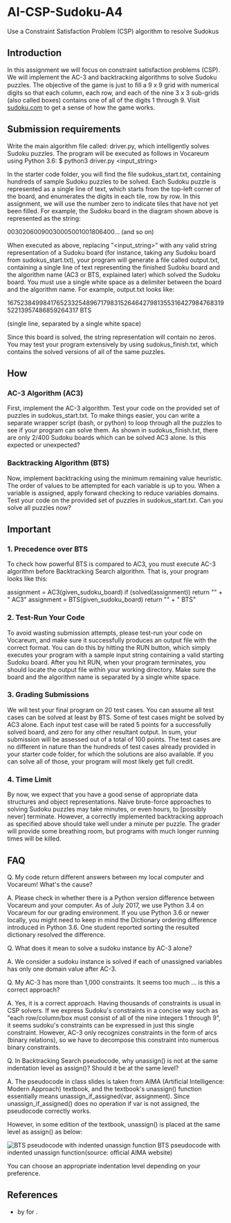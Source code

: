 ﻿# AI-CSP-Sudoku-A4
Use a Constraint Satisfaction Problem (CSP) algorithm to resolve Sudokus

## Introduction
In this assignment we will focus on constraint satisfaction problems (CSP). We will implement the AC-3 and backtracking algorithms to solve Sudoku puzzles. The objective of the game is just to ﬁll a 9 x 9 grid with numerical digits so that each column, each row, and each of the nine 3 x 3 sub-grids (also called boxes) contains one of all of the digits 1 through 9. Visit [sudoku.com](https://www.sudoku.com) to get a sense of how the game works.

## Submission requirements
Write the main algorithm file called: driver.py, which intelligently solves Sudoku puzzles. 
The program will be executed as follows in Vocareum using Python 3.6:
$ python3 driver.py <input_string>

In the starter code folder, you will find the file sudokus_start.txt, containing hundreds of sample Sudoku puzzles to be solved. Each Sudoku puzzle is represented as a single line of text, which starts from the top-left corner of the board, and enumerates the digits in each tile, row by row. In this assignment, we will use the number zero to indicate tiles that have not yet been filled. For example, the Sudoku board in the diagram shown above is represented as the string:

00302060090030005001001806400... (and so on)

When executed as above, replacing "<input_string>" with any valid string representation of a Sudoku board (for instance, taking any Sudoku board from sudokus_start.txt), your program will generate a file called output.txt, containing a single line of text representing the finished Sudoku board and the algorithm name (AC3 or BTS, explained later) which solved the Sudoku board. You must use a single white space as a delimiter between the board and the algorithm name. For example, output.txt looks like:

167523849984176523325489671798315264642798135531642798476831952213957486859264317 BTS

(single line, separated by a single white space)

Since this board is solved, the string representation will contain no zeros. You may test your program extensively by using sudokus_finish.txt, which contains the solved versions of all of the same puzzles.

## How

### AC-3 Algorithm (AC3)
First, implement the AC-3 algorithm. Test your code on the provided set of puzzles in sudokus_start.txt. To make things easier, you can write a separate wrapper script (bash, or python) to loop through all the puzzles to see if your program can solve them. As shown in sudokus_finish.txt, there are only 2/400 Sudoku boards which can be solved AC3 alone. Is this expected or unexpected?

### Backtracking Algorithm (BTS)
Now, implement backtracking using the minimum remaining value heuristic. The order of values to be attempted for each variable is up to you. When a variable is assigned, apply forward checking to reduce variables domains. Test your code on the provided set of puzzles in sudokus_start.txt. Can you solve all puzzles now?

## Important
### 1. Precedence over BTS

To check how powerful BTS is compared to AC3, you must execute AC-3 algorithm before Backtracking Search algorithm. That is, your program looks like this:

assignment = AC3(given_sudoku_board)
if (solved(assignment))
          return "<filled sudoku board>" + " AC3"
assignment = BTS(given_sudoku_board)
          return "<filled sudoku board>" + " BTS" 

### 2. Test-Run Your Code

To avoid wasting submission attempts, please test-run your code on Vocareum, and make sure it successfully produces an output file with the correct format. You can do this by hitting the RUN button, which simply executes your program with a sample input string containing a valid starting Sudoku board. After you hit RUN, when your program terminates, you should locate the output file within your working directory. Make sure the board and the algorithm name is separated by a single white space.

### 3. Grading Submissions

We will test your final program on 20 test cases. You can assume all test cases can be solved at least by BTS. Some of test cases might be solved by AC3 alone. Each input test case will be rated 5 points for a successfully solved board, and zero for any other resultant output. In sum, your submission will be assessed out of a total of 100 points. The test cases are no different in nature than the hundreds of test cases already provided in your starter code folder, for which the solutions are also available. If you can solve all of those, your program will most likely get full credit.

### 4. Time Limit

By now, we expect that you have a good sense of appropriate data structures and object representations. Naive brute-force approaches to solving Sudoku puzzles may take minutes, or even hours, to [possibly never] terminate. However, a correctly implemented backtracking approach as specified above should take well under a minute per puzzle. The grader will provide some breathing room, but programs with much longer running times will be killed.

## FAQ

Q. My code return different answers between my local computer and Vocareum! What's the cause?

A. Please check in whether there is a Python version difference between Vocareum and your computer. As of July 2017, we use Python 3.4 on Vocareum for our grading environment. If you use Python 3.6 or newer locally, you might need to keep in mind the Dictionary ordering difference introduced in Python 3.6. One student reported sorting the resulted dictionary resolved the difference.

Q. What does it mean to solve a sudoku instance by AC-3 alone?

A. We consider a sudoku instance is solved if each of unassigned variables has only one domain value after AC-3.

Q. My AC-3 has more than 1,000 constraints. It seems too much ... is this a correct approach?

A. Yes, it is a correct approach. Having thousands of constraints is usual in CSP solvers. If we express Sudoku's constraints in a concise way such as "each row/column/box must consist of all of the nine integers 1 through 9", it seems sudoku's constraints can be expressed in just this single constraint. However, AC-3 only recognizes constraints in the form of arcs (binary relations), so we have to decompose this constraint into numerous binary constraints.

Q. In Backtracking Search pseudocode, why unassign() is not at the same indentation level as assign()? Should it be at the same level?

A. The pseudocode in class slides is taken from AIMA (Artificial Intelligence: Modern Approach) textbook, and the textbook's unassign() function essentially means unassign_if_assigned(var, assignment). Since unassign_if_assigned() does no operation if var is not assigned, the pseudocode correctly works.

However, in some edition of the textbook, unassign() is placed at the same level as assign() as below:

![BTS pseudocode with indented unassign function](images/bts-unassign-with-indent.jpg)
BTS pseudocode with indented unassign function(source: official AIMA website)

You can choose an appropriate indentation level depending on your preference.

## References

- []() by []() for .
